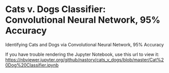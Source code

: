 # Cats v. Dogs Classifier: Convolutional Neural Network, 95% Accuracy

Identifying Cats and Dogs via Convolutional Neural Network, 95% Accuracy

If you have trouble rendering the Jupyter Notebook, use this url to view it:
https://nbviewer.jupyter.org/github/nastory/cats_v_dogs/blob/master/Cat%20Dog%20Classifier.ipynb

